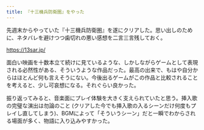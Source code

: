 ```yaml
---
title: 『十三機兵防衛圏』をやった
---
```


先週末からやっていた『十三機兵防衛圏』を遂にクリアした。思い出しのために、ネタバレを避けつつ歯切れの悪い感想を二言三言残しておく。

https://13sar.jp/

面白い映画を十数本立て続けに見ているような、しかしながらゲームとして表現される必然性がある、そういうような作品だった。最高の出来で、もはや自分からはほとんど何も言えそうにない。今後出るゲームがこの作品と比較されることを考えると、少し可哀想になる。それぐらい良かった。

振り返ってみると、音楽面にプレイ体験を大きく支えられていたと思う。挿入歌の完璧な演出は勿論のこと (クリアした今でも挿入歌の入るシーンだけ何度もプレイし直してしまう)、BGMによって「そういうシーン」だと一瞬でわからされる場面が多く、物語に入り込みやすかった。
